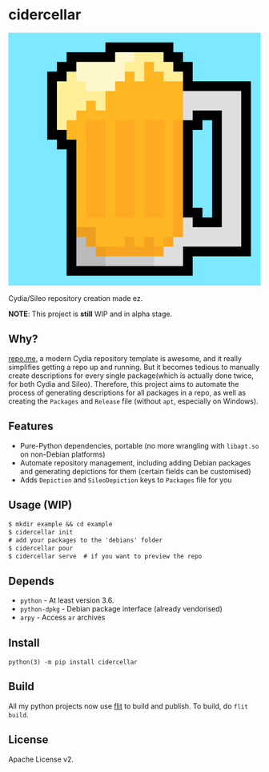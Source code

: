 # cidercellar

![logo](https://raw.githubusercontent.com/ongyx/cidercellar/master/logo.png "cidercellar")

Cydia/Sileo repository creation made ez.

**NOTE**: This project is **still** WIP and in alpha stage.

## Why?
[repo.me](https://github.com/syns/repo.me), a modern Cydia repository template is awesome, and it really simplifies getting a repo up and running.
But it becomes tedious to manually create descriptions for every single package(which is actually done twice, for both Cydia and Sileo).
Therefore, this project aims to automate the process of generating descriptions for all packages in a repo, as well as creating the `Packages` and `Release`  file (without `apt`, especially on Windows).

## Features
- Pure-Python dependencies, portable (no more wrangling with `libapt.so` on non-Debian platforms)
- Automate repository management, including adding Debian packages and generating depictions for them (certain fields can be customised)
- Adds `Depiction` and `SileoDepiction` keys to `Packages` file for you

## Usage (WIP)
```
$ mkdir example && cd example
$ cidercellar init
# add your packages to the 'debians' folder
$ cidercellar pour
$ cidercellar serve  # if you want to preview the repo
```

## Depends
- `python` - At least version 3.6.
- `python-dpkg` - Debian package interface (already vendorised)
- `arpy` - Access `ar` archives

## Install

```
python(3) -m pip install cidercellar
```

## Build
All my python projects now use [flit](https://pypi.org/project/flit) to build and publish.
To build, do `flit build`.

## License

Apache License v2.
